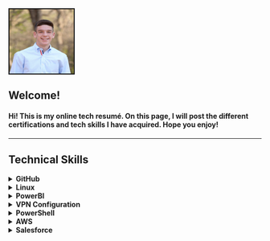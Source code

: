 <img src="IMG_2613.JPG" alt="Rooks Hunter Avatar" width="128" height="128" align="center" border="2">

<h2>Welcome!</h2>
<h4>Hi! This is my online tech resumé. On this page, I will post the different certifications and tech skills I have acquired. Hope you enjoy!</h4>
<hr>

<h2><b>Technical Skills</b></h2>

<details closed>
  <summary><b>GitHub</b></summary>
  <br>
  <p>I completed the "First Day on Github" and "First Week on Github" Learning Paths. As a result of the training, I learned about the basic worflow and operations involved in utillizing Github to its full potential.
    Skills developed include:
  <ul>
    <li>Communicating Using Markdown</li>
    <li>Uploading a project to Github</li>
    <li>Customizing Github pages</li>
    <li>Utilizing pull requests</li>
    <li>Resolving merge conflicts</li>
    <li>Securing workflows</li>

  </ul>
  <img src="Screen Shot 2019-09-04 at 10.44.09 AM.png" alt="First Day on GitHub" width="600" height="400" border="2">
  <img src="github-2.png" alt="First Week on GitHub" width="600" height="400" border="2">
  </p>
</details>

<details closed>
  <summary><b>Linux</b></summary>
  <br>
  <p>I took the LPI Linux Essentials course offered in Linux Academy. Some of the specific skills I learned include:
  <ul>
    <li>Understanding command line basics</li>
    <li>Linux-embedded systems</li>
    <li>Using directories and listing files</li>
    <li>Archivig file using command line</li>
    <li>Searching and exracting data from files</li>
    <li>Understanding computer hardware</li>
    <li>Managing file permissions and ownership</li>

  </ul>
  </p>
    <img src="LinuxCertificate.JPG" alt="Linux Certificate" width="600" height="400" border="2">
</details>

<details closed>
  <summary><b>PowerBI</b></summary>
  <br>
  <p>I auditted the <a href="https://www.edx.org/course/analyzing-visualizing-data-power-bi-4"> Analyzing and Visualizong Data with Power BI</a> course by edX. This course taught me the intricacies of PowerBI and has allowed me to better understand how one can utilize PowerBI for analytical purposes. Below are a list of specific skills taught in the course along with a walkthrough of a personal dashboard I created.
    <ul>
    <li>Data Transformations</li>
    <li>Managing Data</li>
    <li>Optimizing Models</li>
    <li>Utilizing Data Visualizations</li>
    <li>Configuring Dashboards</li>

  </ul>
  Click the following link for walkthrough of my Power BI dashboard: <a href="https://youtu.be/xPzbK4cgHco">Rooks Hunter's Supplier Quality Analysis Dashboard</a>
  </p>
  <img src="PowerBICourse.JPG" alt="Power BI Proof of Completion" width="800" height="300" border="2">
</details>

<details closed>
  <summary><b>VPN Configuration</b></summary>
  <br>
  <p>In this task I used Algo VPN to set up my personal Wireguard and IPSEC VPN. In order to run my algo server, I ran it on my local system and let it set up a new virtual machine for me. I used Digital Ocean as my cloud hosting provider, and I created an Ubuntu virtual machine. After then installng the Algo scripts and dependencies, I used Wireguard to configure my VPN.
  <br>
  <br>
    Below is a screen shot of three windows. The left two windows are pictures of ipleak.net. The middle window is what ipleak.net output when my Wireguard is activated. The far left is ipleak.net when Wireguard is deactivated. Lastly, the far right window is Digital Ocean, which contains my VPN IP address.
  </p>
<img src="VPN_Proof.PNG" alt="Algo VPN Proof of Completion" width="650" height="300" border="2">
<br>
<br>
<p>Below is a screen shot of the same concept. However, instead of using Digital Ocean, I set up an AWS EC2 instance to run my VPN.</p>

<img src="AlgoVPNaws.PNG" alt="Algo VPN Proof of Completion" width="650" height="300" border="2">
<br>
<br>
<p>Lastly, I connected to an OpenVPN server through an AWS EC2 instance.</p>

<img src="OpenVPN.PNG" alt="Algo VPN Proof of Completion" width="550" height="200" border="2">
<img src="OpenVPN2.PNG" alt="Algo VPN Proof of Completion" width="550" height="200" border="2">

</details>

<details closed>
  <summary><b>PowerShell</b></summary>
  <br>
  <p>Skills include:
  <ul>
    <li></li>

  </ul>
  </p> 
</details>

<details closed>
  <summary><b>AWS</b></summary>
  <br>
  <p>I completed the AWS Essentials course on Linux Academy. This course taught me:
  <ul>
    <li>The ins and outs of the AWS console</li>
    <li>How to create an EC2 instance</li>
    <li>How to create a VPC</li>
    <li>How to utilize an ELB</li>
  </ul>
  ... and much more! 
  </p>
  
  <img src="AWS_Essentials.PNG" alt="AWS Proof of Completion" width="350" height="350" border="2">
  
</details>
  
<details closed>
  <summary><b>Salesforce</b></summary>
  <br>
  <p>Skills include:
  <ul>
    <li></li>

  </ul>
  </p> 
</details>
